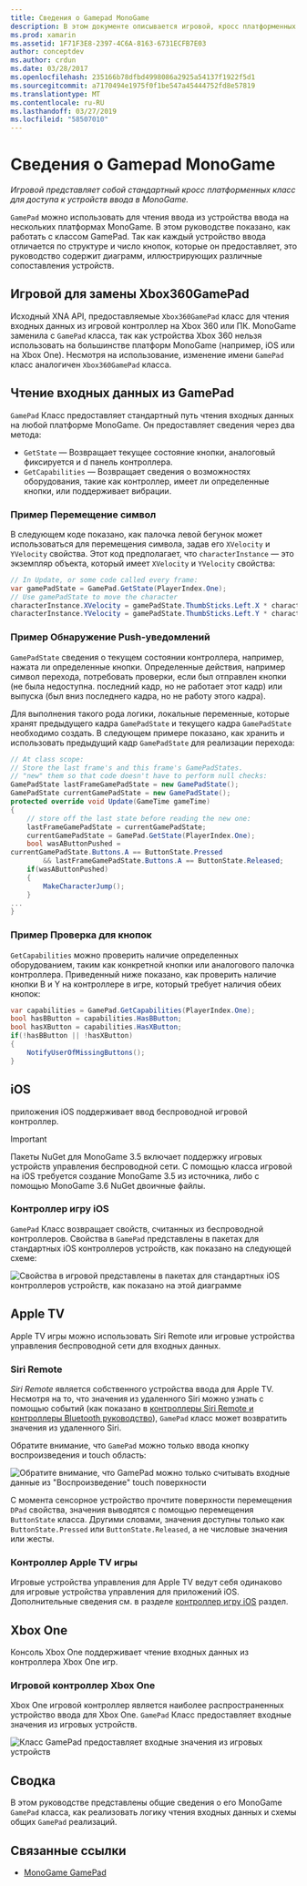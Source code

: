 ```yaml
---
title: Сведения о Gamepad MonoGame
description: В этом документе описывается игровой, кросс платформенных класс для доступа к устройствам ввода в MonoGame. Он описывает, как для чтения ввода из игровой и примеры кода.
ms.prod: xamarin
ms.assetid: 1F71F3E8-2397-4C6A-8163-6731ECFB7E03
author: conceptdev
ms.author: crdun
ms.date: 03/28/2017
ms.openlocfilehash: 235166b78dfbd4998086a2925a54137f1922f5d1
ms.sourcegitcommit: a7170494e1975f0f1be547a45444752fd8e57819
ms.translationtype: MT
ms.contentlocale: ru-RU
ms.lasthandoff: 03/27/2019
ms.locfileid: "58507010"
---
```

# <a name="monogame-gamepad-reference"></a>Сведения о Gamepad MonoGame

_Игровой представляет собой стандартный кросс платформенных класс для доступа к устройств ввода в MonoGame._

`GamePad` можно использовать для чтения ввода из устройства ввода на нескольких платформах MonoGame. В этом руководстве показано, как работать с классом GamePad. Так как каждый устройство ввода отличается по структуре и число кнопок, которые он предоставляет, это руководство содержит диаграмм, иллюстрирующих различные сопоставления устройств.

## <a name="gamepad-as-a-replacement-for-xbox360gamepad"></a>Игровой для замены Xbox360GamePad

Исходный XNA API, предоставляемые `Xbox360GamePad` класс для чтения входных данных из игровой контроллер на Xbox 360 или ПК. MonoGame заменила с `GamePad` класса, так как устройства Xbox 360 нельзя использовать на большинстве платформ MonoGame (например, iOS или на Xbox One). Несмотря на использование, изменение имени `GamePad` класс аналогичен `Xbox360GamePad` класса.

## <a name="reading-input-from-gamepad"></a>Чтение входных данных из GamePad

`GamePad` Класс предоставляет стандартный путь чтения входных данных на любой платформе MonoGame. Он предоставляет сведения через два метода:

- `GetState` — Возвращает текущее состояние кнопки, аналоговый фиксируется и d панель контроллера.
- `GetCapabilities` — Возвращает сведения о возможностях оборудования, такие как контроллер, имеет ли определенные кнопки, или поддерживает вибрации.

### <a name="example-moving-a-character"></a>Пример Перемещение символ

В следующем коде показано, как палочка левой бегунок может использоваться для перемещения символа, задав его `XVelocity` и `YVelocity` свойства. Этот код предполагает, что `characterInstance` — это экземпляр объекта, который имеет `XVelocity` и `YVelocity` свойства:

```csharp
// In Update, or some code called every frame:
var gamePadState = GamePad.GetState(PlayerIndex.One);
// Use gamePadState to move the character
characterInstance.XVelocity = gamePadState.ThumbSticks.Left.X * characterInstance.MaxSpeed;
characterInstance.YVelocity = gamePadState.ThumbSticks.Left.Y * characterInstance.MaxSpeed;
```

### <a name="example-detecting-pushes"></a>Пример Обнаружение Push-уведомлений

`GamePadState` сведения о текущем состоянии контроллера, например, нажата ли определенные кнопки. Определенные действия, например символ перехода, потребовать проверки, если был отправлен кнопки (не была недоступна. последний кадр, но не работает этот кадр) или выпуска (был вниз последнего кадра, но не работу этого кадра).

Для выполнения такого рода логики, локальные переменные, которые хранят предыдущего кадра `GamePadState` и текущего кадра `GamePadState` необходимо создать. В следующем примере показано, как хранить и использовать предыдущий кадр `GamePadState` для реализации перехода:

```csharp
// At class scope:
// Store the last frame's and this frame's GamePadStates.
// "new" them so that code doesn't have to perform null checks:
GamePadState lastFrameGamePadState = new GamePadState();
GamePadState currentGamePadState = new GamePadState();
protected override void Update(GameTime gameTime)
{
    // store off the last state before reading the new one:
    lastFrameGamePadState = currentGamePadState;
    currentGamePadState = GamePad.GetState(PlayerIndex.One);
    bool wasAButtonPushed =
currentGamePadState.Buttons.A == ButtonState.Pressed
        && lastFrameGamePadState.Buttons.A == ButtonState.Released;
    if(wasAButtonPushed)
    {
        MakeCharacterJump();
    }
...
}
```

### <a name="example-checking-for-buttons"></a>Пример Проверка для кнопок

`GetCapabilities` можно проверить наличие определенных оборудованием, таким как конкретной кнопки или аналогового палочка контроллера. Приведенный ниже показано, как проверить наличие кнопки B и Y на контроллере в игре, который требует наличия обеих кнопок:

```csharp
var capabilities = GamePad.GetCapabilities(PlayerIndex.One);
bool hasBButton = capabilities.HasBButton;
bool hasXButton = capabilities.HasXButton;
if(!hasBButton || !hasXButton)
{
    NotifyUserOfMissingButtons();
}
```

## <a name="ios"></a>iOS

приложения iOS поддерживает ввод беспроводной игровой контроллер.

> [!IMPORTANT]
> Пакеты NuGet для MonoGame 3.5 включает поддержку игровых устройств управления беспроводной сети. С помощью класса игровой на iOS требуется создание MonoGame 3.5 из источника, либо с помощью MonoGame 3.6 NuGet двоичные файлы.

### <a name="ios-game-controller"></a>Контроллер игру iOS

`GamePad` Класс возвращает свойств, считанных из беспроводной контроллеров. Свойства в `GamePad` представлены в пакетах для стандартных iOS контроллеров устройств, как показано на следующей схеме:

![](input-images/image1.png "Свойства в игровой представлены в пакетах для стандартных iOS контроллеров устройств, как показано на этой диаграмме")

## <a name="apple-tv"></a>Apple TV

Apple TV игры можно использовать Siri Remote или игровые устройства управления беспроводной сети для входных данных.

### <a name="siri-remote"></a>Siri Remote

*Siri Remote* является собственного устройства ввода для Apple TV. Несмотря на то, что значения из удаленного Siri можно узнать с помощью событий (как показано в [контроллеры Siri Remote и контроллеры Bluetooth руководство](~/ios/tvos/platform/remote-bluetooth.md)), `GamePad` класс может возвратить значения из удаленного Siri.

Обратите внимание, что `GamePad` можно только ввода кнопку воспроизведения и touch область:

![](input-images/image2.png "Обратите внимание, что GamePad можно только считывать входные данные из \"Воспроизведение\" touch поверхности")

С момента сенсорное устройство прочтите поверхности перемещения `DPad` свойства, значения выводятся с помощью перемещения `ButtonState` класса. Другими словами, значения доступны только как `ButtonState.Pressed` или `ButtonState.Released`, а не числовые значения или жесты.

### <a name="apple-tv-game-controller"></a>Контроллер Apple TV игры

Игровые устройства управления для Apple TV ведут себя одинаково для игровые устройства управления для приложений iOS. Дополнительные сведения см. в разделе [контроллер игру iOS](#ios-game-controller) раздел. 

## <a name="xbox-one"></a>Xbox One

Консоль Xbox One поддерживает чтение входных данных из контроллера Xbox One игр.

### <a name="xbox-one-game-controller"></a>Игровой контроллер Xbox One

Xbox One игровой контроллер является наиболее распространенных устройство ввода для Xbox One. `GamePad` Класс предоставляет входные значения из игровых устройств.

![](input-images/image3.png "Класс GamePad предоставляет входные значения из игровых устройств")

## <a name="summary"></a>Сводка

В этом руководстве представлены общие сведения о его MonoGame `GamePad` класса, как реализовать логику чтения входных данных и схемы общих `GamePad` реализаций.

## <a name="related-links"></a>Связанные ссылки

- [MonoGame GamePad](http://www.monogame.net/documentation/?page=T_Microsoft_Xna_Framework_Input_GamePad)
